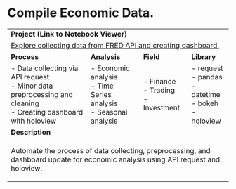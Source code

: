 # Compile Economic Data. 

<table>
  <tr> </tr>


  <tr>
    <td colspan="4"><b>Project (Link to Notebook Viewer)</b></td>
  </tr>
  <tr>
    <td colspan="4">
      <a href="https://nbviewer.jupyter.org/github/lionelcub/compile_economic_data/blob/master/explore_FRED_API.ipynb">Explore collecting data from FRED API and creating dashboard.</a> 
    </td>
  </tr>


  <tr>
    <td><b>Process</b></td>
    <td><b>Analysis</b></td>
    <td><b>Field</b></td>
    <td><b>Library</b></td>
  </tr>
  <tr>
    <td>
      - Data collecting via API request</br>
      - Minor data preprocessing and cleaning</br>
      - Creating dashboard with holoview</br>
    </td>
    <td>
      - Economic analysis</br>
      - Time Series analysis</br>
      - Seasonal analysis</br>
    </td>
    <td>
      - Finance</br>
      - Trading</br>
      - Investment</br>
    </td>
    <td>
      - request</br>
      - pandas</br>
      - datetime</br>
      - bokeh</br>
      - holoview</br>
    </td>
  </tr>


  <tr>
    <td colspan="4"><b>Description</b></td>
  </tr>
  <tr>
    <td colspan="4">
      <p></p>
      <p>Automate the process of data collecting, preprocessing, and dashboard update for economic analysis using API request and holoview.</p>
    </td>
  </tr>
</table>
